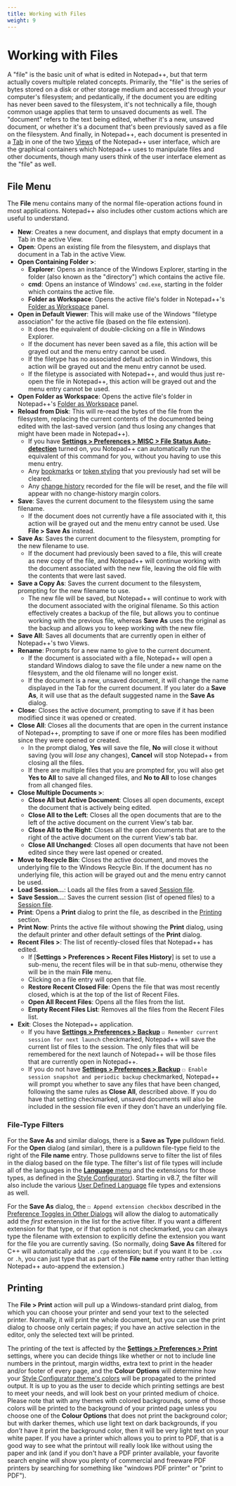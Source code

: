 ```yaml
---
title: Working with Files
weight: 9
---
```


# Working with Files

A "file" is the basic unit of what is edited in Notepad++, but that term actually covers multiple related concepts.  Primarily, the "file" is the series of bytes stored on a disk or other storage medium and accessed through your computer's filesystem; and pedantically, if the document you are editing has never been saved to the filesystem, it's not technically a file, though common usage applies that term to unsaved documents as well.  The "document" refers to the text being edited, whether it's a new, unsaved document, or whether it's a document that's been previously saved as a file on the filesystem.  And finally, in Notepad++, each document is presented in a [Tab](../other-resources/#tabs) in one of the two [Views](../views/) of the Notepad++ user interface, which are the graphical containers which Notepad++ uses to manipulate files and other documents, though many users think of the user interface element as the "file" as well.

## File Menu

The **File** menu contains many of the normal file-operation actions found in most applications.  Notepad++ also includes other custom actions which are useful to understand.

- **New**: Creates a new document, and displays that empty document in a Tab in the active View.
- **Open**: Opens an existing file from the filesystem, and displays that document in a Tab in the active View.
- **Open Containing Folder >**:
    - **Explorer**: Opens an instance of the Windows Explorer, starting in the folder (also known as the "directory") which contains the active file.
    - **cmd**: Opens an instance of Windows' `cmd.exe`, starting in the folder which contains the active file.
    - **Folder as Workspace**: Opens the active file's folder in Notepad++'s [Folder as Workspace](../session/#folder-as-workspace) panel.
- **Open in Default Viewer**: This will make use of the Windows "filetype association" for the active file (based on the file extension).
    - It does the equivalent of double-clicking on a file in Windows Explorer.
    - If the document has never been saved as a file, this action will be grayed out and the menu entry cannot be used.
    - If the filetype has no associated default action in Windows, this action will be grayed out and the menu entry cannot be used.
    - If the filetype is associated with Notepad++, and would thus just re-open the file in Notepad++, this action will be grayed out and the menu entry cannot be used.
- **Open Folder as Workspace**: Opens the active file's folder in Notepad++'s [Folder as Workspace](../session/#folder-as-workspace) panel.
- **Reload from Disk**: This will re-read the bytes of the file from the filesystem, replacing the current contents of the documented being edited with the last-saved version (and thus losing any changes that might have been made in Notepad++).
    - If you have [**Settings > Preferences > MISC > File Status Auto-detection**](../preferences/#misc) turned on, you Notepad++ can automatically run the equivalent of this command for you, without you having to use this menu entry.
    - Any [bookmarks](../searching/#manipulating-bookmarks) or [token styling](../searching/#marking-with-a-color-style-and-highlighting) that you previously had set will be cleared.
    - Any [change history](../editing/#change-history) recorded for the file will be reset, and the file will appear with no change-history margin colors.
- **Save**: Saves the current document to the filesystem using the same filename.
    - If the document does not currently have a file associated with it, this action will be grayed out and the menu entry cannot be used.  Use **File > Save As** instead.
- **Save As**: Saves the current document to the filesystem, prompting for the new filename to use.
    - If the document had previously been saved to a file, this will create as new copy of the file, and Notepad++ will continue working with the document associated with the new file, leaving the old file with the contents that were last saved.
- **Save a Copy As**: Saves the current document to the filesystem, prompting for the new filename to use.
    - The new file will be saved, but Notepad++ will continue to work with the document associated with the original filename.  So this action effectively creates a backup of the file, but allows you to continue working with the previous file, whereas **Save As** uses the original as the backup and allows you to keep working with the new file.
- **Save All**: Saves all documents that are currently open in either of Notepad++'s two Views.
- **Rename**: Prompts for a new name to give to the current document.
    - If the document is associated with a file, Notepad++ will open a standard Windows dialog to save the file under a new name on the filesystem, and the old filename will no longer exist.
    - If the document is a new, unsaved document, it will change the name displayed in the Tab for the current document.  If you later do a **Save As**, it will use that as the default suggested name in the **Save As** dialog.
- **Close**: Closes the active document, prompting to save if it has been modified since it was opened or created.
- **Close All**: Closes all the documents that are open in the current instance of Notepad++, prompting to save if one or more files has been modified since they were opened or created.
    - In the prompt dialog, **Yes** will save the file, **No** will close it without saving (you will _lose_ any changes), **Cancel** will stop Notepad++ from closing all the files.
    - If there are multiple files that you are prompted for, you will also get **Yes to All** to save all changed files, and **No to All** to lose changes from all changed files.
- **Close Multiple Documents >**:
    - **Close All but Active Document**: Closes all open documents, except the document that is actively being edited.
    - **Close All to the Left**: Closes all the open documents that are to the left of the active document on the current View's tab bar.
    - **Close All to the Right**: Closes all the open documents that are to the right of the active document on the current View's tab bar.
    - **Close All Unchanged**: Closes all open documents that have not been edited since they were last opened or created.
- **Move to Recycle Bin**: Closes the active document, and moves the underlying file to the Windows Recycle Bin.  If the document has no underlying file, this action will be grayed out and the menu entry cannot be used.
- **Load Session...**: Loads all the files from a saved [Session file](../session/#sessions).
- **Save Session...**: Saves the current session (list of opened files) to a [Session file](../session/#sessions).
- **Print**: Opens a **Print** dialog to print the file, as described in the [Printing](#printing) section.
- **Print Now**: Prints the active file without showing the **Print** dialog, using the default printer and other default settings of the **Print** dialog.
- **Recent Files >**: The list of recently-closed files that Notepad++ has edited.
    - If [**Settings > Preferences > Recent Files History**] is set to use a sub-menu, the recent files will be in that sub-menu, otherwise they will be in the main **File** menu.
    - Clicking on a file entry will open that file.
    - **Restore Recent Closed File**: Opens the file that was most recently closed, which is at the top of the list of Recent Files.
    - **Open All Recent Files**: Opens all the files from the list.
    - **Empty Recent Files List**: Removes all the files from the Recent Files list.
- **Exit**: Closes the Notepad++ application.
    - If you have [**Settings > Preferences > Backup**]() `☑ Remember current session for next launch` checkmarked, Notepad++ will save the current list of files to the session.  The only files that will be remembered for the next launch of Notepad++ will be those files that are currently open in Notepad++.
    - If you do not have [**Settings > Preferences > Backup**]() `☐ Enable session snapshot and periodic backup` checkmarked, Notepad++ will prompt you whether to save any files that have been changed, following the same rules as **Close All**, described above.  If you do have that setting checkmarked, unsaved documents will also be included in the session file even if they don't have an underlying file.

### File-Type Filters

For the **Save As** and similar dialogs, there is a **Save as Type** pulldown field.  For the **Open** dialog (and similar), there is a pulldown file-type field to the right of the **File name** entry.  Those pulldowns serve to filter the list of files in the dialog based on the file type.  The filter's list of file types will include all of the languages in the [**Language** menu](../programing-languages/) and the extensions for those types, as defined in the [Style Configurator](../preferences/#style-configurator)). Starting in v8.7, the filter will also include the various [User Defined Language](../user-defined-language-system/) file types and extensions as well.

For the **Save As** dialog, the `☐ Append extension checkbox` described in the [Preference Toggles in Other Dialogs](preferences/#preference-toggles-in-other-dialogs) will allow the dialog to automatically add the _first_ extension in the list for the active filter.  If you want a different extension for that type, or if that option is not checkmarked, you can always type the filename with extension to explicitly define the extension you want for the file you are currently saving.  (So normally, doing **Save As** filtered for C++ will automatically add the `.cpp` extension; but if you want it to be `.cxx` or `.h`, you can just type that as part of the **File name** entry rather than letting Notepad++ auto-append the extension.)

## Printing

The **File > Print** action will pull up a Windows-standard print dialog, from which you can choose your printer and send your text to the selected printer.  Normally, it will print the whole document, but you can use the print dialog to choose only certain pages; if you have an active selection in the editor, only the selected text will be printed.

The printing of the text is affected by the [**Settings > Preferences > Print**](../preferences/#print) settings, where you can decide things like whether or not to include line numbers in the printout, margin widths, extra text to print in the header and/or footer of every page, and the **Colour Options** will determine how your [Style Configurator theme's colors](../preferences/#style-configurator) will be propagated to the printed output.  It is up to you as the user to decide which printing settings are best to meet your needs, and will look best on your printed medium of choice.  Please note that with any themes with colored backgrounds, some of those colors will be printed to the background of your printed page unless you choose one of the **Colour Options** that does not print the background color; but with darker themes, which use light text on dark backgrounds, if you _don't_ have it print the background color, then it will be very light text on your white paper.  If you have a printer which allows you to print to PDF, that is a good way to see what the printout will really look like without using the paper and ink (and if you don't have a PDF printer available, your favorite search engine will show you plenty of commercial and freeware PDF printers by searching for something like "windows PDF printer" or "print to PDF").

